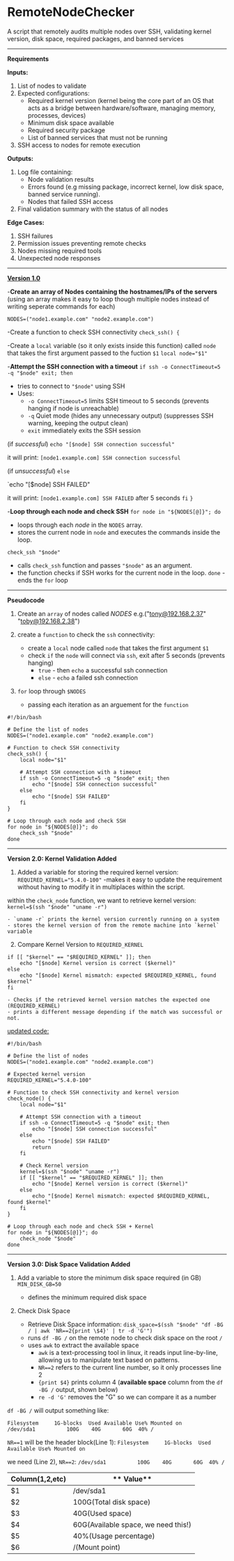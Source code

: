 # RemoteNodeChecker
A script that remotely audits multiple nodes over SSH, validating kernel version, disk space, required packages, and banned services 

----------------------------------------------------------------------------------------------------------------------------------

**Requirements**

**Inputs:**
1. List of nodes to validate
2. Expected configurations:
	- Required kernel version (kernel being the core part of an OS that acts as a bridge between hardware/software, managing memory, processes, devices)
	- Minimum disk space available
	- Required security package
	- List of banned services that must not be running
3. SSH access to nodes for remote execution

**Outputs:**
1. Log file containing:
	- Node validation results
	- Errors found (e.g missing package, incorrect kernel, low disk space, banned service running).
	- Nodes that failed SSH access
2. Final validation summary with the status of all nodes

**Edge Cases:**
1. SSH failures
2. Permission issues preventing remote checks
3. Nodes missing required tools
4. Unexpected node responses 

----------------------------------------------------------------------------------------------------------------------------------------------------

<u>**Version 1.0**</u>

-**Create an array of Nodes containing the hostnames/IPs of the servers**
(using an array makes it easy to loop though multiple nodes instead of writing seperate commands for each)

`NODES=("node1.example.com" "node2.example.com")`
 
-Create a function to check SSH connectivity
`check_ssh() {`

-Create a `local` variable (so it only exists inside this function) called `node` that takes the first argument passed to the fuction `$1`
`local node="$1"`


-**Attempt the SSH connection with a timeout** 
`if ssh -o ConnectTimeout=5 -q "$node" exit; then`
- tries to connect to `"$node"` using SSH
- Uses:
	- `-o ConnectTimeout=5` limits SSH timeout to 5 seconds (prevents hanging if node is unreachable)
	- `-q` Quiet mode (hides any unnecessary output) (suppresses SSH warning, keeping the output clean)
	- `exit` immediately exits the SSH session

(if *successful*)
`echo "[$node] SSH connection successful"`

it will print: `[node1.example.com] SSH connection successful`

(if *unsuccessful*)
`else`

`echo "[$node] SSH FAILED"

it will print: `[node1.example.com] SSH FAILED` after 5 seconds
`fi`
`}`


-**Loop through each node and check SSH**
`for node in "${NODES[@]}"; do`
- loops through each *node* in the `NODES` array.
- stores the current node in `node` and executes the commands inside the loop.

`check_ssh "$node"`
- calls `check_ssh` function and passes `"$node"` as an argument.
- the function checks if SSH works for the current node in the loop.
`done` - ends the `for` loop

----------------------------------------------------------------------------------------------------
**Pseudocode**

1. Create an `array` of nodes called *NODES* e.g.("tony@192.168.2.37" "toby@192.168.2.38")

2. create a `function` to check the `ssh` connectivity:
	- create a `local` node called `node` that takes the first argument `$1`
	- check `if` the `node` will connect via `ssh`, exit after 5 seconds (prevents hanging) 
		- `true` - then `echo` a successful ssh connection
		- `else` - `echo` a failed ssh connection  

3. `for` loop through `$NODES`
	- passing each iteration as an arguement for the `function`


```
#!/bin/bash

# Define the list of nodes
NODES=("node1.example.com" "node2.example.com")

# Function to check SSH connectivity
check_ssh() {
    local node="$1"
    
    # Attempt SSH connection with a timeout
    if ssh -o ConnectTimeout=5 -q "$node" exit; then
        echo "[$node] SSH connection successful"
    else
        echo "[$node] SSH FAILED"
    fi
}

# Loop through each node and check SSH
for node in "${NODES[@]}"; do
    check_ssh "$node"
done
```
---------------------------------------------------------------------------------------------
**Version 2.0: Kernel Validation Added**

1. Added a variable for storing the required kernel version:
`REQUIRED_KERNEL="5.4.0-100"`
-makes it easy to update the requirement without having to modify it in multiplaces within the script.


within the `check_node` function, we want to retrieve kernel version:
`kernel=$(ssh "$node" "uname -r")`

	- `uname -r` prints the kernel version currently running on a system
	- stores the kernel version of from the remote machine into `kernel` variable


2. Compare Kernel Version to `REQUIRED_KERNEL`
```
if [[ "$kernel" == "$REQUIRED_KERNEL" ]]; then
	echo "[$node] Kernel version is correct ($kernel)"
else
	echo "[$node] Kernel mismatch: expected $REQUIRED_KERNEL, found $kernel"
fi 	
```
	- Checks if the retrieved kernel version matches the expected one (REQUIRED_KERNEL)
	- prints a different message depending if the match was successful or not.

<u>updated code:</u>
```
#!/bin/bash

# Define the list of nodes
NODES=("node1.example.com" "node2.example.com")

# Expected kernel version
REQUIRED_KERNEL="5.4.0-100"

# Function to check SSH connectivity and kernel version
check_node() {
    local node="$1"

    # Attempt SSH connection with a timeout
    if ssh -o ConnectTimeout=5 -q "$node" exit; then
        echo "[$node] SSH connection successful"
    else
        echo "[$node] SSH FAILED"
        return
    fi

    # Check Kernel version
    kernel=$(ssh "$node" "uname -r")
    if [[ "$kernel" == "$REQUIRED_KERNEL" ]]; then
        echo "[$node] Kernel version is correct ($kernel)"
    else
        echo "[$node] Kernel mismatch: expected $REQUIRED_KERNEL, found $kernel"
    fi
}

# Loop through each node and check SSH + Kernel
for node in "${NODES[@]}"; do
    check_node "$node"
done
```
	
-------------------------------------------------------------------------------------------------
**Version 3.0: Disk Space Validation Added**

1. Add a variable to store the minimum disk space required (in GB)
`MIN_DISK_GB=50`
	- defines the minimum required disk space 



2. Check Disk Space

	- Retrieve Disk Space information:
`disk_space=$(ssh "$node" "df -BG / | awk 'NR==2{print \$4}' | tr -d 'G'")`
	- runs `df -BG /` on the remote node to check disk space on the root `/`
	- uses `awk` to extract the available space
		- `awk` is a text-processing tool in linux, it reads input line-by-line, allowing us to manipulate text based on patterns.
		- `NR==2` refers to the current line number, so it only processes line 2
		- `{print $4}` prints column 4 (**available space** column from the `df -BG /` output, shown below)
		- `re -d 'G'` removes the "G" so we can compare it as a number

`df -BG /` will output something like:

```
Filesystem     1G-blocks  Used Available Use% Mounted on
/dev/sda1          100G    40G       60G  40% /
```

`NR==1` will be the header block(Line 1):
`Filesystem     1G-blocks  Used Available Use% Mounted on`

we need (Line 2), `NR==2`: 
`/dev/sda1          100G    40G       60G  40% /`

|**Column($1,$2,etc)** |                 ** Value**                  |
|----------------------|---------------------------------------------|
|$1                    |/dev/sda1                                    |
|$2                    |100G(Total disk space)                       |
|$3                    |40G(Used space)                              |
|$4                    |60G(Available space, we need this!)          |
|$5                    |40%(Usage percentage)                        |
|$6                    |/(Mount point)                               |
	
